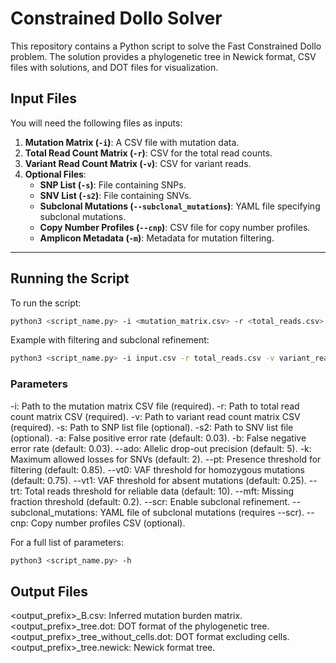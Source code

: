 # Constrained Dollo Solver

This repository contains a Python script to solve the Fast Constrained Dollo problem. The solution provides a phylogenetic tree in Newick format, CSV files with solutions, and DOT files for visualization.

## Input Files

You will need the following files as inputs:

1. **Mutation Matrix (`-i`)**: A CSV file with mutation data.
2. **Total Read Count Matrix (`-r`)**: CSV for the total read counts.
3. **Variant Read Count Matrix (`-v`)**: CSV for variant reads.
4. **Optional Files**:
    - **SNP List (`-s`)**: File containing SNPs.
    - **SNV List (`-s2`)**: File containing SNVs.
    - **Subclonal Mutations (`--subclonal_mutations`)**: YAML file specifying subclonal mutations.
    - **Copy Number Profiles (`--cnp`)**: CSV file for copy number profiles.
    - **Amplicon Metadata (`-m`)**: Metadata for mutation filtering.

---

## Running the Script

To run the script:

```bash
python3 <script_name.py> -i <mutation_matrix.csv> -r <total_reads.csv> -v <variant_reads.csv> -o <output_prefix>
```

Example with filtering and subclonal refinement:

```bash
python3 <script_name.py> -i input.csv -r total_reads.csv -v variant_reads.csv -m metadata.csv --scr -o results/output_prefix
```

### Parameters

-i: Path to the mutation matrix CSV file (required).
-r: Path to total read count matrix CSV (required).
-v: Path to variant read count matrix CSV (required).
-s: Path to SNP list file (optional).
-s2: Path to SNV list file (optional).
-a: False positive error rate (default: 0.03).
-b: False negative error rate (default: 0.03).
--ado: Allelic drop-out precision (default: 5).
-k: Maximum allowed losses for SNVs (default: 2).
--pt: Presence threshold for filtering (default: 0.85).
--vt0: VAF threshold for homozygous mutations (default: 0.75).
--vt1: VAF threshold for absent mutations (default: 0.25).
--trt: Total reads threshold for reliable data (default: 10).
--mft: Missing fraction threshold (default: 0.2).
--scr: Enable subclonal refinement.
--subclonal_mutations: YAML file of subclonal mutations (requires --scr).
--cnp: Copy number profiles CSV (optional).

For a full list of parameters:
```bash
python3 <script_name.py> -h
```

## Output Files

<output_prefix>_B.csv: Inferred mutation burden matrix.
<output_prefix>_tree.dot: DOT format of the phylogenetic tree.
<output_prefix>_tree_without_cells.dot: DOT format excluding cells.
<output_prefix>_tree.newick: Newick format tree.
